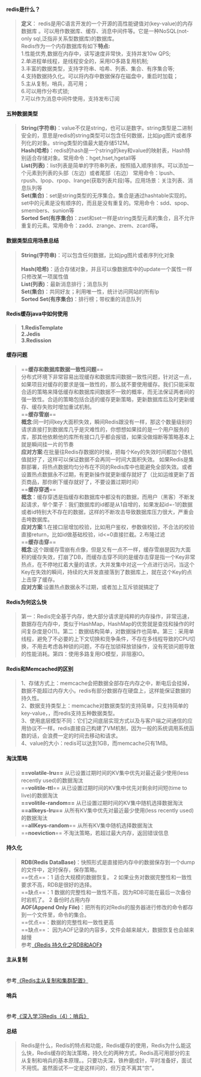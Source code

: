#### redis是什么？
>**定义**： redis是用C语言开发的一个开源的高性能键值对(key-value)的内存数据库 。可以用作数据库、缓存、消息中间件等。它是一种NoSQL(not-only sql,泛指非关系型数据库)的数据库。<br>Redis作为一个内存数据库有如下**特点:**  <br> 1.性能优秀,数据在内存中，读写速度非常快，支持并发10w QPS;<br>2.单进程单线程，是线程安全的，采用IO多路复用机制;<br>3.丰富的数据类型，支持字符串、哈希、列表、集合、有序集合等;<br>4.支持数据持久化。可以将内存中数据保存在磁盘中，重启时加载；<br>5.主从复制，哨兵，高可用；<br>6.可以用作分布式锁;<br>7.可以作为消息中间件使用，支持发布订阅

#### 五种数据类型
> **String(字符串)**：value不仅是string，也可以是数字。string类型是二进制安全的，意思是redis的string类型可以包含任何数据，比如jpg图片或者序列化的对象。string类型的值最大能存储512M。
<br>**Hash(哈希)**：redis的hash是一个string的key和value的映射表，Hash特别适合存储对象。常用命令：hget,hset,hgetall等
<br>**List(列表)**：list列表是简单的字符串列表，按照插入顺序排序。可以添加一个元素到列表的头部（左边）或者尾部（右边）  常用命令：lpush、rpush、lpop、rpop、lrange(获取列表片段)等。应用场景：关注列表、消息队列等
<br>**Set(集合)**：set是string类型的无序集合。集合是通过hashtable实现的。set中的元素是没有顺序的，而且是没有重复的。常用命令：sdd、spop、smembers、sunion等
<br>**Sorted Set(有序集合)**：zset和set一样是string类型元素的集合，且不允许重复的元素。常用命令：zadd、zrange、zrem、zcard等。

#### 数据类型应用场景总结

> **String(字符串)**：可以包含任何数据，比如jpg图片或者序列化对象	
<br>**Hash(哈希)**：适合存储对象，并且可以像数据库中的update一个属性一样只修改某一项属性值
<br>**List(列表)**：最新消息排行；消息队列
<br>**Set(集合)**：共同好友；利用唯一性，统计访问网站的所有Ip
<br>**Sorted Set(有序集合)**：排行榜；带权重的消息队列
#### Redis缓存java中如何使用
>**1.RedisTemplate**
<br>**2.Jedis**
<br>**3.Redission**

#### 缓存问题
> ==**缓存和数据库数据一致性问题**==
<br>分布式环境下非常容易出现缓存和数据库间数据一致性问题，针对这一点，如果项目对缓存的要求是强一致性的，那么就不要使用缓存。我们只能采取合适的策略来降低缓存和数据库间数据不一致的概率，而无法保证两者间的强一致性。合适的策略包括合适的缓存更新策略，更新数据库后及时更新缓存、缓存失败时增加重试机制。
<br>==**缓存雪崩**==
<br>**概念**:同一时间key大面积失效，瞬间Redis跟没有一样，那这个数量级别的请求直接打到数据库几乎是灾难性的，你想想如果挂的是一个用户服务的库，那其他依赖他的库所有接口几乎都会报错，如果没做熔断等策略基本上就是瞬间挂一片的节奏
<br>**应对方案**:在批量往Redis存数据的时候，把每个Key的失效时间都加个随机值就好了，这样可以保证数据不会再同一时间大面积失效。
如果Redis是集群部署，将热点数据均匀分布在不同的Redis库中也能避免全部失效。或者设置热点数据永不过期，有更新操作就更新缓存就好了（比如运维更新了首页商品，那你刷下缓存就好了，不要设置过期时间）
<br>==**缓存穿透**==
<br>**概念**：缓存穿透是指缓存和数据库中都没有的数据，而用户（黑客）不断发起请求，举个栗子：我们数据库的id都是从1自增的，如果发起id=-1的数据或者id特别大不存在的数据，这样的不断攻击导致数据库压力很大，严重会击垮数据库。
<br>**应对方案**:1.在接口层增加校验，比如用户鉴权，参数做校验，不合法的校验直接return，比如id做基础校验，id<=0直接拦截。2.布隆过滤
<br>==**缓存击穿**==
<br>**概念**:这个跟缓存雪崩有点像，但是又有一点不一样，缓存雪崩是因为大面积的缓存失效，打崩了DB，而缓存击穿不同的是缓存击穿是指一个Key非常热点，在不停地扛着大量的请求，大并发集中对这一个点进行访问，当这个Key在失效的瞬间，持续的大并发直接落到了数据库上，就在这个Key的点上击穿了缓存。
<br>**应对方案**:设置热点数据永不过期，或者加上互斥锁就搞定了
#### Redis为何这么快
>第一：Redis完全基于内存，绝大部分请求是纯粹的内存操作，非常迅速，数据存在内存中，类似于HashMap，HashMap的优势就是查找和操作的时间复杂度是O(1)。第二：数据结构简单，对数据操作也简单。第三：采用单线程，避免了不必要的上下文切换和竞争条件，不存在多线程导致的CPU切换，不用去考虑各种锁的问题，不存在加锁释放锁操作，没有死锁问题导致的性能消耗。第四：使用多路复用IO模型，非阻塞IO。
#### Redis和Memcached的区别
>1、存储方式上：memcache会把数据全部存在内存之中，断电后会挂掉，数据不能超过内存大小。redis有部分数据存在硬盘上，这样能保证数据的持久性。
<br>2、数据支持类型上：memcache对数据类型的支持简单，只支持简单的key-value，，而redis支持五种数据类型。
<br>3、使用底层模型不同：它们之间底层实现方式以及与客户端之间通信的应用协议不一样。redis直接自己构建了VM机制，因为一般的系统调用系统函数的话，会浪费一定的时间去移动和请求。
<br>4、value的大小：redis可以达到1GB，而memcache只有1MB。
#### 淘汰策略
>**==volatile-lru==**	从已设置过期时间的KV集中优先对最近最少使用(less recently used)的数据淘汰
<br>==**volitile-ttl**==	从已设置过期时间的KV集中优先对剩余时间短(time to live)的数据淘汰
<br>**==volitile-random==**	从已设置过期时间的KV集中随机选择数据淘汰
<br>**==allkeys-lru==**	从所有KV集中优先对最近最少使用(less recently used)的数据淘汰
<br>==**allKeys-random**==	从所有KV集中随机选择数据淘汰
<br>==**noeviction**==	不淘汰策略，若超过最大内存，返回错误信息
#### 持久化
>**RDB(Redis DataBase)**：快照形式是直接把内存中的数据保存到一个dump的文件中，定时保存，保存策略。
<br>==优点==：1 适合大规模的数据恢复。
2 如果业务对数据完整性和一致性要求不高，RDB是很好的选择。<br>==缺点==：1 数据的完整性和一致性不高，因为RDB可能在最后一次备份时宕机了。
2 备份时占用内存
<br>**AOF(Append Only File)**：把所有的对Redis的服务器进行修改的命令都存到一个文件里，命令的集合。
<br>==优点==：数据的完整性和一致性更高 <br>==缺点==：
因为AOF记录的内容多，文件会越来越大，数据恢复也会越来越慢
<br>参考[《Redis 持久化之RDB和AOF》](https://www.cnblogs.com/itdragon/p/7906481.html)
#### 主从复制
<br>参考[《Redis主从复制和集群配置》](https://blog.csdn.net/u011204847/article/details/51307044?depth_1-utm_source=distribute.pc_relevant.none-task&utm_source=distribute.pc_relevant.none-task)
#### 哨兵
<br>参考[《深入学习Redis（4）：哨兵》](https://www.cnblogs.com/kismetv/p/9609938.html)
#### 总结
>Redis是什么，Redis的特点和功能，Redis缓存的使用，Redis为什么能这么快，Redis缓存的淘汰策略，持久化的两种方式，Redis高可用部分的主从复制和哨兵的基本原理。。只要功夫深，铁杵磨成针，平时准备好，面试不用慌。虽然面试不一定是这样问的，但万变不离其“宗”。
